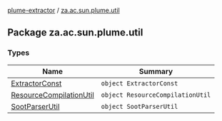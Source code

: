 [plume-extractor](../index.md) / [za.ac.sun.plume.util](./index.md)

## Package za.ac.sun.plume.util

### Types

| Name | Summary |
|---|---|
| [ExtractorConst](-extractor-const/index.md) | `object ExtractorConst` |
| [ResourceCompilationUtil](-resource-compilation-util/index.md) | `object ResourceCompilationUtil` |
| [SootParserUtil](-soot-parser-util/index.md) | `object SootParserUtil` |
